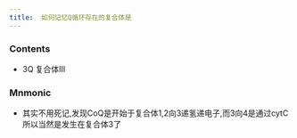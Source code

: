 ```yaml
---
title:  如何记忆Q循环存在的复合体是
--- 
```


### Contents
- 3Q 复合体Ⅲ
### Mnmonic
- 其实不用死记,发现CoQ是开始于复合体1,2向3递氢递电子,而3向4是通过cytC所以当然是发生在复合体3了
